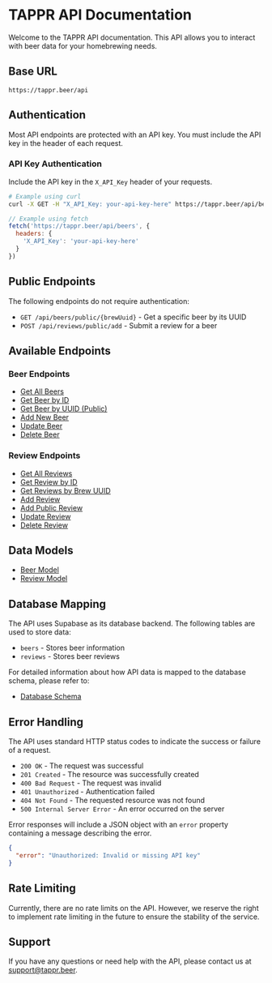 # TAPPR API Documentation

Welcome to the TAPPR API documentation. This API allows you to interact with beer data for your homebrewing needs.

## Base URL

```
https://tappr.beer/api
```

## Authentication

Most API endpoints are protected with an API key. You must include the API key in the header of each request.

### API Key Authentication

Include the API key in the `X_API_Key` header of your requests.

```bash
# Example using curl
curl -X GET -H "X_API_Key: your-api-key-here" https://tappr.beer/api/beers
```

```javascript
// Example using fetch
fetch('https://tappr.beer/api/beers', {
  headers: {
    'X_API_Key': 'your-api-key-here'
  }
})
```

## Public Endpoints

The following endpoints do not require authentication:

- `GET /api/beers/public/{brewUuid}` - Get a specific beer by its UUID
- `POST /api/reviews/public/add` - Submit a review for a beer

## Available Endpoints

### Beer Endpoints

- [Get All Beers](./endpoints/beers.md#get-all-beers)
- [Get Beer by ID](./endpoints/beers.md#get-beer-by-id)
- [Get Beer by UUID (Public)](./endpoints/beers.md#get-beer-by-uuid-public)
- [Add New Beer](./endpoints/beers.md#add-new-beer)
- [Update Beer](./endpoints/beers.md#update-beer)
- [Delete Beer](./endpoints/beers.md#delete-beer)

### Review Endpoints

- [Get All Reviews](./endpoints/reviews.md#get-all-reviews)
- [Get Review by ID](./endpoints/reviews.md#get-review-by-id)
- [Get Reviews by Brew UUID](./endpoints/reviews.md#get-reviews-by-brew-uuid)
- [Add Review](./endpoints/reviews.md#add-review)
- [Add Public Review](./endpoints/reviews.md#add-public-review)
- [Update Review](./endpoints/reviews.md#update-review)
- [Delete Review](./endpoints/reviews.md#delete-review)

## Data Models

- [Beer Model](./models/beer.md)
- [Review Model](./models/review.md)

## Database Mapping

The API uses Supabase as its database backend. The following tables are used to store data:

- `beers` - Stores beer information
- `reviews` - Stores beer reviews

For detailed information about how API data is mapped to the database schema, please refer to:

- [Database Schema](./database-schema.md)

## Error Handling

The API uses standard HTTP status codes to indicate the success or failure of a request.

- `200 OK` - The request was successful
- `201 Created` - The resource was successfully created
- `400 Bad Request` - The request was invalid
- `401 Unauthorized` - Authentication failed
- `404 Not Found` - The requested resource was not found
- `500 Internal Server Error` - An error occurred on the server

Error responses will include a JSON object with an `error` property containing a message describing the error.

```json
{
  "error": "Unauthorized: Invalid or missing API key"
}
```

## Rate Limiting

Currently, there are no rate limits on the API. However, we reserve the right to implement rate limiting in the future to ensure the stability of the service.

## Support

If you have any questions or need help with the API, please contact us at support@tappr.beer.
